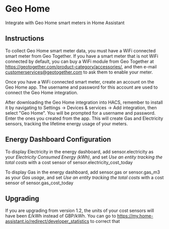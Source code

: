 # Geo Home

Integrate with Geo Home smart meters in Home Assistant

## Instructions

To collect Geo Home smart meter data, you must have a WiFi connected
smart meter from Geo Together. If you have a smart meter that is not
WiFi connected by default, you can buy a WiFi module from 
Geo Together at https://geotogether.com/product-category/accessories/, and then e-mail customerservices@geotogether.com to ask
them to enable your meter.

Once you have a WiFi connected smart meter, create an account on the Geo Home app. The username and password for this account are used to
connect the Geo Home integration.

After downloading the Geo Home integration into HACS, remember to install it by navigating to Settings -> Devices & services -> Add integration, then
select "Geo Home". You will be prompted for
a username and password. Enter the ones you created from the app. This will create Gas and Electricity sensors, tracking the lifetime
energy usage of your meters.

## Energy Dashboard Configuration

To display Electricity in the energy dashboard, add sensor.electricity as your _Electricity Consumed Energy (kWh)_, and set _Use an entity tracking the total costs_ with a cost sensor of sensor.electricity_cost_today

To display Gas in the energy dashboard, add sensor.gas or sensor.gas_m3 as your _Gas usage_, and set _Use an entity tracking the total costs_ with a cost sensor of sensor.gas_cost_today


## Upgrading

If you are upgrading from version 1.2, the units of your cost sensors will have been £/kWh instead of GBP/kWh. You can go to https://my.home-assistant.io/redirect/developer_statistics to correct that
